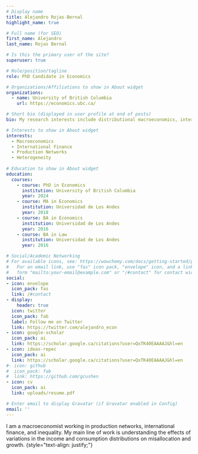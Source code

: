 ```yaml
---
# Display name
title: Alejandro Rojas-Bernal
highlight_name: true

# Full name (for SEO)
first_name: Alejandro
last_name: Rojas Bernal

# Is this the primary user of the site?
superuser: true

# Role/position/tagline
role: PhD Candidate in Economics

# Organizations/Affiliations to show in About widget
organizations:
  - name: University of British Columbia
    url: https://economics.ubc.ca/

# Short bio (displayed in user profile at end of posts)
bio: My research interests include distributional macroeconomics, international finance, and production networks.

# Interests to show in About widget
interests:
  - Macroeconomics
  - International Finance
  - Production Networks
  - Heterogeneity
  
# Education to show in About widget
education:
  courses:
    - course: PhD in Economics
      institution: University of British Columbia
      year: 2024
    - course: MA in Economics
      institution: Universidad de Los Andes
      year: 2018
    - course: BA in Economics
      institution: Universidad de Los Andes
      year: 2016
    - course: BA in Law
      institution: Universidad de Los Andes
      year: 2016  

# Social/Academic Networking
# For available icons, see: https://wowchemy.com/docs/getting-started/page-builder/#icons
#   For an email link, use "fas" icon pack, "envelope" icon, and a link in the
#   form "mailto:your-email@example.com" or "/#contact" for contact widget.
social:
- icon: envelope
  icon_pack: fas
  link: /#contact
- display:
    header: true
  icon: twitter
  icon_pack: fab
  label: Follow me on Twitter
  link: https://twitter.com/alejandro_econ
- icon: google-scholar
  icon_pack: ai
  link: https://scholar.google.ca/citations?user=QxTK40EAAAAJ&hl=en
- icon: ideas-repec
  icon_pack: ai
  link: https://scholar.google.ca/citations?user=QxTK40EAAAAJ&hl=en
#- icon: github
#  icon_pack: fab
#  link: https://github.com/gcushen
- icon: cv
  icon_pack: ai
  link: uploads/resume.pdf

# Enter email to display Gravatar (if Gravatar enabled in Config)
email: ''
---
```


I am a macroeconomist working in production networks, international finance, and inequality. My main line of work is understanding the effects of variations in the income and consumption distributions on misallocation and growth.
{style="text-align: justify;"}
